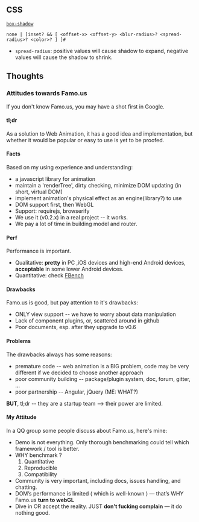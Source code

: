 ## CSS

[`box-shadow`](https://developer.mozilla.org/zh-CN/docs/Web/CSS/box-shadow)

```
none | [inset? && [ <offset-x> <offset-y> <blur-radius>? <spread-radius>? <color>? ] ]#
```

* `spread-radius`: positive values will cause shadow to expand, negative values will cause the shadow to shrink.

## Thoughts

### Attitudes towards Famo.us

If you don't know Famo.us, you may have a shot first in Google.

#### tl;dr

As a solution to Web Animation, it has a good idea and implementation, but whether it would be popular or easy to use is yet to be proofed.

#### Facts

Based on my using experience and understanding:

* a javascript library for animation
* maintain a 'renderTree', dirty checking, minimize DOM updating (in short, virtual DOM)
* implement animation's physical effect as an engine(library?) to use
* DOM support first, then WebGL
* Support: requirejs, browserify
* We use it (v0.2.x) in a real project -- it works.
* We pay a lot of time in building model and router.

#### Perf

Performance is important.

* Qualitative: **pretty** in PC ,iOS devices and high-end Android devices, **acceptable** in some lower Android devices.
* Quantitative: check [FBench](http://github.com/allenfantasy/FBench)

#### Drawbacks

Famo.us is good, but pay attention to it's drawbacks:

* ONLY view support -- we have to worry about data manipulation
* Lack of component plugins, or, scattered around in github
* Poor documents, esp. after they upgrade to v0.6

#### Problems

The drawbacks always has some reasons:

* premature code -- web animation is a BIG problem, code may be very different if we decided to choose another approach
* poor community building -- package/plugin system, doc, forum, gitter, ...
* poor partnership -- Angular, jQuery (ME: WHAT?)

**BUT**, tl;dr -- they are a startup team --> their power are limited.

#### My Attitude

In a QQ group some people discuss about Famo.us, here's mine:

* Demo is not everything. Only thorough benchmarking could tell which framework / tool is better.
* WHY benchmark ?
     1. Quantitative
     2. Reproducible
     3. Compatibility
* Community is very important, including docs, issues handling, and chatting.
* DOM’s performance is limited ( which is well-known ) — that’s WHY Famo.us **turn to webGL**
* Dive in OR accept the reality. JUST **don’t fucking complain** — it do nothing good.
